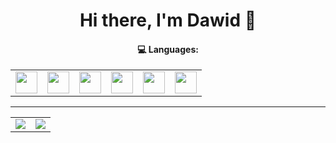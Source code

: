 <h1 style="text-align:center">Hi there, I'm Dawid 👋</h1>

<!--
**nogiszd/nogiszd** is a ✨ _special_ ✨ repository because its `README.md` (this file) appears on your GitHub profile.

Here are some ideas to get you started:

- 🔭 I’m currently working on ...
- 🌱 I’m currently learning ...
- 👯 I’m looking to collaborate on ...
- 🤔 I’m looking for help with ...
- 💬 Ask me about ...
- 📫 How to reach me: ...
- 😄 Pronouns: ...
- ⚡ Fun fact: ...
-->

<h4 style="text-align:center">💻 Languages:</h4>
<table style="border:none">
    <tr style="vertical-align: middle;">
        <td style="border:none;"><img src="https://img.shields.io/badge/HTML5-E34F26?style=for-the-badge&logo=html5&logoColor=white" style="height:35px;"></td>
        <td style="border:none;"><img src="https://img.shields.io/badge/PHP-777BB4?style=for-the-badge&logo=php&logoColor=white" style="height:35px;"></td>
        <td style="border:none;"><img src="https://img.shields.io/badge/CSS3-1572B6?style=for-the-badge&logo=css3&logoColor=white" style="height:35px;"></td>
        <td style="border:none;"><img src="https://img.shields.io/badge/JavaScript-F7DF1E?style=for-the-badge&logo=javascript&logoColor=black" style="height:35px;"></td>
        <td style="border:none;"><img src="https://img.shields.io/badge/Python-14354C?style=for-the-badge&logo=python&logoColor=white" style="height:35px;"></td>
        <td style="border:none;"><img src="https://img.shields.io/badge/C%23-239120?style=for-the-badge&logo=c-sharp&logoColor=white" style="height:35px;"></td>
    </tr>
</table>

<hr>
<table>
  <tr>
    <td style="text-align:center">
      <img src="https://github-readme-stats.vercel.app/api?username=nogiszd&count_private=true&include_all_commits=true&disable_animations=true&hide_border=true&show_icons=true">
    </td>
    <td style="text-align:center">
      <img src="https://github-readme-stats.vercel.app/api/top-langs/?username=nogiszd&layout=compact&hide_border=true">
    </td>
  </tr>
</table>
